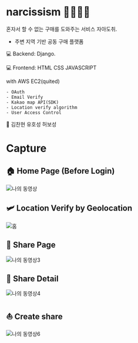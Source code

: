 
# narcissism 👨‍👩‍👧‍👦


혼자서 할 수 없는 구매를 도와주는 서비스 자아도취.

- 주변 지역 기반 공동 구매 플랫폼

💻 Backend: Django. 

💻 Frontend: HTML CSS JAVASCRIPT

with AWS EC2(quited)

    - OAuth
    - Email Verify
    - Kakao map API(SDK)
    - Location verify algorithm
    - User Access Control
    

🤟 김찬현 유호성 허보성 


# Capture

## 🏠 Home Page (Before Login)
![나의 동영상](https://user-images.githubusercontent.com/33655186/110124927-0ee93480-7e06-11eb-823b-7b34c67e4fe2.jpg)


## 🛩 Location Verify by Geolocation
![홈](https://user-images.githubusercontent.com/33655186/110124760-d5182e00-7e05-11eb-86b2-0a0fd8550fcf.jpg)


## 🛶 Share Page
![나의 동영상3](https://user-images.githubusercontent.com/33655186/110124997-288a7c00-7e06-11eb-8688-23476945e689.jpg)

## 🛶 Share Detail
![나의 동영상4](https://user-images.githubusercontent.com/33655186/110125020-30e2b700-7e06-11eb-817d-2f5fecc7e69f.jpg)


## ⛵️ Create share

![나의 동영상6](https://user-images.githubusercontent.com/33655186/110125063-3d670f80-7e06-11eb-8d56-f37b78136594.jpg)
